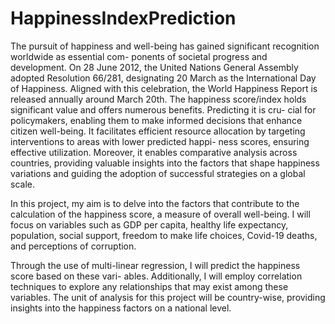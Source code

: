 # HappinessIndexPrediction
The pursuit of happiness and well-being has gained significant recognition worldwide as essential com- ponents of societal progress and development. On 28 June 2012, the United Nations General Assembly adopted Resolution 66/281, designating 20 March as the International Day of Happiness. Aligned with this celebration, the World Happiness Report is released annually around March 20th.
The happiness score/index holds significant value and offers numerous benefits. Predicting it is cru- cial for policymakers, enabling them to make informed decisions that enhance citizen well-being. It facilitates efficient resource allocation by targeting interventions to areas with lower predicted happi- ness scores, ensuring effective utilization. Moreover, it enables comparative analysis across countries, providing valuable insights into the factors that shape happiness variations and guiding the adoption of successful strategies on a global scale.

In this project, my aim is to delve into the factors that contribute to the calculation of the happiness score, a measure of overall well-being. I will focus on variables such as GDP per capita, healthy life expectancy, population, social support, freedom to make life choices, Covid-19 deaths, and perceptions of corruption.

Through the use of multi-linear regression, I will predict the happiness score based on these vari- ables. Additionally, I will employ correlation techniques to explore any relationships that may exist among these variables. The unit of analysis for this project will be country-wise, providing insights into the happiness factors on a national level.
